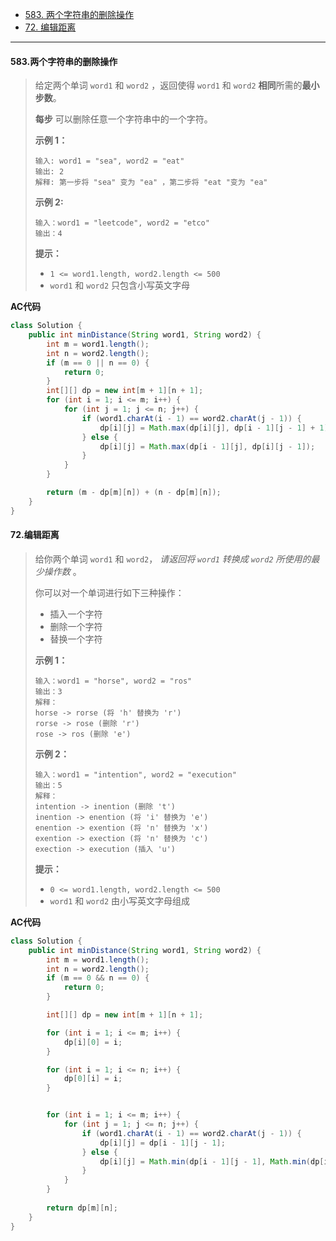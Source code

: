 -  [583. 两个字符串的删除操作](https://leetcode.cn/problems/delete-operation-for-two-strings/)
-  [72. 编辑距离](https://leetcode.cn/problems/edit-distance/)

----

#### 583.两个字符串的删除操作

>给定两个单词 `word1` 和 `word2` ，返回使得 `word1` 和 `word2` **相同**所需的**最小步数**。
>
>**每步** 可以删除任意一个字符串中的一个字符。
>
>**示例 1：**
>
>```
>输入: word1 = "sea", word2 = "eat"
>输出: 2
>解释: 第一步将 "sea" 变为 "ea" ，第二步将 "eat "变为 "ea"
>```
>
>**示例  2:**
>
>```
>输入：word1 = "leetcode", word2 = "etco"
>输出：4
>```
>
>**提示：**
>
>- `1 <= word1.length, word2.length <= 500`
>- `word1` 和 `word2` 只包含小写英文字母

**AC代码**

```java
class Solution {
    public int minDistance(String word1, String word2) {
        int m = word1.length();
        int n = word2.length();
        if (m == 0 || n == 0) {
            return 0;
        }
        int[][] dp = new int[m + 1][n + 1];
        for (int i = 1; i <= m; i++) {
            for (int j = 1; j <= n; j++) {
                if (word1.charAt(i - 1) == word2.charAt(j - 1)) {
                    dp[i][j] = Math.max(dp[i][j], dp[i - 1][j - 1] + 1);
                } else {
                    dp[i][j] = Math.max(dp[i - 1][j], dp[i][j - 1]);
                }
            }
        }

        return (m - dp[m][n]) + (n - dp[m][n]);
    }
}
```



#### 72.编辑距离

>给你两个单词 `word1` 和 `word2`， *请返回将 `word1` 转换成 `word2` 所使用的最少操作数* 。
>
>你可以对一个单词进行如下三种操作：
>
>- 插入一个字符
>- 删除一个字符
>- 替换一个字符
>
>**示例 1：**
>
>```
>输入：word1 = "horse", word2 = "ros"
>输出：3
>解释：
>horse -> rorse (将 'h' 替换为 'r')
>rorse -> rose (删除 'r')
>rose -> ros (删除 'e')
>```
>
>**示例 2：**
>
>```
>输入：word1 = "intention", word2 = "execution"
>输出：5
>解释：
>intention -> inention (删除 't')
>inention -> enention (将 'i' 替换为 'e')
>enention -> exention (将 'n' 替换为 'x')
>exention -> exection (将 'n' 替换为 'c')
>exection -> execution (插入 'u')
>```
>
>**提示：**
>
>- `0 <= word1.length, word2.length <= 500`
>- `word1` 和 `word2` 由小写英文字母组成

**AC代码**

```java
class Solution {
    public int minDistance(String word1, String word2) {
        int m = word1.length();
        int n = word2.length();
        if (m == 0 && n == 0) {
            return 0;
        }

        int[][] dp = new int[m + 1][n + 1];

        for (int i = 1; i <= m; i++) {
            dp[i][0] = i;
        }

        for (int i = 1; i <= n; i++) {
            dp[0][i] = i;
        }


        for (int i = 1; i <= m; i++) {
            for (int j = 1; j <= n; j++) {
                if (word1.charAt(i - 1) == word2.charAt(j - 1)) {
                    dp[i][j] = dp[i - 1][j - 1];
                } else {
                    dp[i][j] = Math.min(dp[i - 1][j - 1], Math.min(dp[i - 1][j], dp[i][j - 1])) + 1;
                }
            }
        }
        
        return dp[m][n];
    }
}
```

